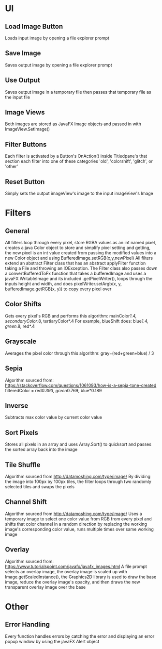 # UI
## Load Image Button
   Loads input image by opening a file explorer prompt
## Save Image
   Saves output image by opening a file explorer prompt
## Use Output
   Saves output image in a temporary file then passes that temporary file as the input file
## Image Views
   Both images are stored as JavaFX Image objects and passed in with ImageView.SetImage()
## Filter Buttons
   Each filter is activated by a Button's OnAction() inside Titledpane's that section each filter into one of these categories 'old', 'colorshift', 'glitch', or 'other' 
## Reset Button
   Simply sets the output imageView's image to the input imageView's Image
# Filters
## General
   All filters loop through every pixel, store RGBA values as an int named pixel, creates a java Color object to store and simplify pixel setting and getting, the new pixel is an int value created from passing the modified values into a new Color object and using BufferedImage.setRGB(x,y,newPixel)
   All filters extend an abstract Filter class that has an abstract applyFilter function taking a File and throwing an IOException. The Filter class also passes down a convertBufferedToFx function that takes a bufferedImage and uses a javaFX WritableImage and its included .getPixelWriter(), loops through the inputs height and width, and does pixelWriter.setArgb(x, y, bufferedImage.getRGB(x, y)) to copy every pixel over
## Color Shifts
   Gets every pixel's RGB and performs this algorithm: mainColor*1.4, secondaryColor*.8, tertiaryColor*.4
   For example, blueShift does: blue*1.4, green*.8, red*.4
## Grayscale
   Averages the pixel color through this algorithm: gray=(red+green+blue) / 3
## Sepia
   Algorithm sourced from: https://stackoverflow.com/questions/1061093/how-is-a-sepia-tone-created
   filteredColor = red*0.393, green*0.769, blue*0.189 
## Inverse
   Subtracts max color value by current color value
## Sort Pixels
   Stores all pixels in an array and uses Array.Sort() to quicksort and passes the sorted array back into the image
## Tile Shuffle
   Algorithm sourced from http://datamoshing.com/type/image/ 
   By dividing the image into 100px by 100px tiles, the filter loops through two randomly selected tiles and swaps the pixels
## Channel Shift
   Algorithm sourced from http://datamoshing.com/type/image/ 
   Uses a temporary image to select one color value from RGB from every pixel and shifts that color channel in a random direction by replacing the working image's corresponding color value, runs multiple times over same working image
## Overlay
   Algorithm sourced from: https://www.tutorialspoint.com/javafx/javafx_images.html
   A file prompt selects an overlay image, the overlay image is scaled up with Image.getScaledInstance(), the Graphics2D library is used to draw the base image, reduce the overlay image's opacity, and then draws the new transparent overlay image over the base
# Other
## Error Handling
   Every function handles errors by catching the error and displaying an error popup window by using the javaFX Alert object